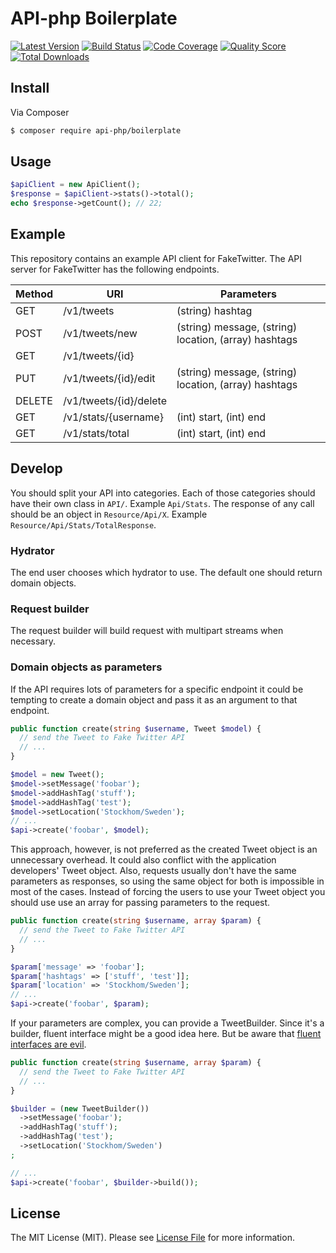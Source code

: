 # API-php Boilerplate

[![Latest Version](https://img.shields.io/github/release/api-php/boilerplate.svg?style=flat-square)](https://github.com/api-php/boilerplate/releases)
[![Build Status](https://img.shields.io/travis/api-php/boilerplate.svg?style=flat-square)](https://travis-ci.org/api-php/boilerplate)
[![Code Coverage](https://img.shields.io/scrutinizer/coverage/g/api-php/boilerplate.svg?style=flat-square)](https://scrutinizer-ci.com/g/api-php/boilerplate)
[![Quality Score](https://img.shields.io/scrutinizer/g/api-php/boilerplate.svg?style=flat-square)](https://scrutinizer-ci.com/g/api-php/boilerplate)
[![Total Downloads](https://img.shields.io/packagist/dt/api-php/boilerplate.svg?style=flat-square)](https://packagist.org/packages/api-php/boilerplate)


## Install

Via Composer

``` bash
$ composer require api-php/boilerplate
```

## Usage

```php
$apiClient = new ApiClient();
$response = $apiClient->stats()->total();
echo $response->getCount(); // 22;
```

## Example

This repository contains an example API client for FakeTwitter. The API server 
for FakeTwitter has the following endpoints. 
 
| Method | URI | Parameters |
| ------ | --- | ---------- |
| GET | /v1/tweets | (string) hashtag |
| POST | /v1/tweets/new | (string) message, (string) location, (array) hashtags |
| GET | /v1/tweets/{id} | |
| PUT | /v1/tweets/{id}/edit | (string) message, (string) location, (array) hashtags |
| DELETE | /v1/tweets/{id}/delete | |
| GET | /v1/stats/{username} | (int) start, (int) end |
| GET | /v1/stats/total | (int) start, (int) end|


## Develop

You should split your API into categories. Each of those categories should have their own class in `API/`. 
Example `Api/Stats`. The response of any call should be an object in `Resource/Api/X`. Example 
`Resource/Api/Stats/TotalResponse`.

### Hydrator

The end user chooses which hydrator to use. The default one should return domain objects.

### Request builder

The request builder will build request with multipart streams when necessary. 

### Domain objects as parameters

If the API requires lots of parameters for a specific endpoint it could be tempting 
to create a domain object and pass it as an argument to that endpoint. 

```php
public function create(string $username, Tweet $model) {
  // send the Tweet to Fake Twitter API
  // ...
}

$model = new Tweet();
$model->setMessage('foobar');
$model->addHashTag('stuff');
$model->addHashTag('test');
$model->setLocation('Stockhom/Sweden');
// ...
$api->create('foobar', $model);
```

This approach, however, is not preferred as the created Tweet object is an unnecessary 
overhead. It could also conflict with the application developers' Tweet object. 
Also, requests usually don't have the same parameters as responses, so using the 
same object for both is impossible in most of the cases. Instead of forcing the 
users to use your Tweet object you should use use an array for passing parameters 
to the request. 

```php
public function create(string $username, array $param) {
  // send the Tweet to Fake Twitter API
  // ...
}

$param['message' => 'foobar'];
$param['hashtags' => ['stuff', 'test']];
$param['location' => 'Stockhom/Sweden'];
// ...
$api->create('foobar', $param);
```

If your parameters are complex, you can provide a TweetBuilder. Since it's a builder, 
fluent interface might be a good idea here. But be aware that 
[fluent interfaces are evil](https://ocramius.github.io/blog/fluent-interfaces-are-evil/).
 
```php
public function create(string $username, array $param) {
  // send the Tweet to Fake Twitter API
  // ...
}

$builder = (new TweetBuilder())
  ->setMessage('foobar');
  ->addHashTag('stuff');
  ->addHashTag('test');
  ->setLocation('Stockhom/Sweden')
;

// ...
$api->create('foobar', $builder->build());
```

## License

The MIT License (MIT). Please see [License File](LICENSE) for more information.
